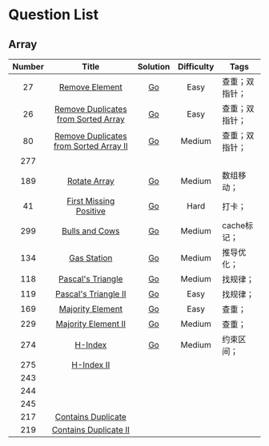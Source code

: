 # Question List

## Array

| Number | Title | Solution | Difficulty | Tags |
|  :--:  | :--:  |   :--:   |    :--:    |    ----    |
| 27  | [Remove Element](https://leetcode-cn.com/problems/remove-element/) |   [Go](./array/0027.Remove-Element.md)   |   Easy        | 查重；双指针； |
| 26  | [Remove Duplicates from Sorted Array](https://leetcode-cn.com/problems/remove-duplicates-from-sorted-array/) | [Go](.\array\0026.Remove-Duplicates.md) |   Easy        | 查重；双指针； |
|  80 | [Remove Duplicates from Sorted Array II](https://leetcode-cn.com/problems/remove-duplicates-from-sorted-array-ii/) | [Go](.\array\0080.Remove-Duplicates-from-Sorted-Array-II.md) |   Medium        | 查重；双指针； |
|  277 |   |          |         |         |
|  189 | [Rotate Array](https://leetcode-cn.com/problems/rotate-array/) |   [Go](./array/0189.Rotate-Array.md)   |   Medium        | 数组移动； |
|  41 | [First Missing Positive](https://leetcode-cn.com/problems/first-missing-positive/) | [Go](./array/0041.First-Missing-Positive.md) |   Hard        | 打卡； |
| 299 | [Bulls and Cows](https://leetcode-cn.com/problems/bulls-and-cows/) |[Go](./array/0299.Bulls-and-Cows.md)| Medium | cache标记； |
| 134 | [Gas Station](https://leetcode-cn.com/problems/gas-station/) |[Go](./array/0134.Gas-Station.md)| Medium | 推导优化； |
| 118 | [Pascal's Triangle](https://leetcode-cn.com/problems/pascals-triangle/) |[Go](./array/0118.Pascal's-Triangle.md)| Medium | 找规律； |
| 119 | [Pascal's Triangle II](https://leetcode-cn.com/problems/pascals-triangle-ii/) |[Go](./array/0119.Pascal's-Triangle-II.md)| Easy | 找规律； |
| 169 | [Majority Element](https://leetcode-cn.com/problems/majority-element/) |[Go](./array/0169.Majority-Element.md)| Easy | 查重； |
| 229 | [Majority Element II](https://leetcode-cn.com/problems/majority-element-ii/) |[Go](./array/0229.Majority-Element-II.md)| Medium | 查重； |
| 274 | [H-Index](https://leetcode-cn.com/problems/h-index/) |[Go](./array/H-Inder.md)| Medium | 约束区间； |
| 275 | [H-Index II](https://leetcode-cn.com/problems/h-index-ii/) ||  |  |
| 243 |  ||  |  |
| 244 |  ||  |  |
| 245 |  ||  |  |
| 217 | [Contains Duplicate](https://leetcode-cn.com/problems/contains-duplicate/) ||  |  |
| 219 | [Contains Duplicate II](https://leetcode-cn.com/problems/contains-duplicate-ii/) ||  |  |

